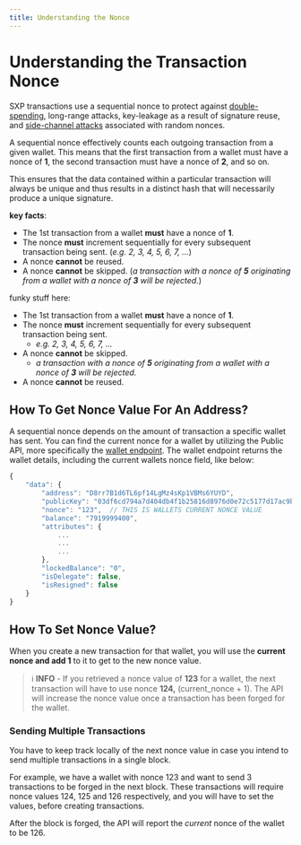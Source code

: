 ```yaml
---
title: Understanding the Nonce
---
```


# Understanding the Transaction Nonce

SXP transactions use a sequential nonce to protect against [double-spending](https://wikipedia.org/wiki/Double-spending), long-range attacks, key-leakage as a result of signature reuse, and [side-channel attacks](https://wikipedia.org/wiki/Side-channel_attack) associated with random nonces.

A sequential nonce effectively counts each outgoing transaction from a given wallet. This means that the first transaction from a wallet must have a nonce of **1**, the second transaction must have a nonce of **2**, and so on.

This ensures that the data contained within a particular transaction will always be unique and thus results in a distinct hash that will necessarily produce a unique signature.

**key facts**:

* The 1st transaction from a wallet **must** have a nonce of **1**.
* The nonce **must** increment sequentially for every subsequent transaction being sent. (_e.g. 2, 3, 4, 5, 6, 7, ..._)
* A nonce **cannot** be reused.
* A nonce **cannot** be skipped. (_a transaction with a nonce of **5** originating from a wallet with a nonce of **3** will be rejected._)

funky stuff here:

* The 1st transaction from a wallet **must** have a nonce of **1**.
* The nonce **must** increment sequentially for every subsequent transaction being sent.
  * _e.g. 2, 3, 4, 5, 6, 7, ..._
* A nonce **cannot** be skipped.
  * _a transaction with a nonce of **5** originating from a wallet with a nonce of **3** will be rejected._
* A nonce **cannot** be reused.

## How To Get Nonce Value For An Address?

A sequential nonce depends on the amount of transaction a specific wallet has sent. You can find the current nonce for a wallet by utilizing the Public API, more specifically the <a href="https://sxp.mainnet.sh/#/Wallets/get_wallets__identifier_" target="_blank" rel="noopener noreferrer">wallet endpoint</a>. The wallet endpoint returns the wallet details, including the current wallets nonce field, like below:

```javascript
{
    "data": {
        "address": "D8rr7B1d6TL6pf14LgMz4sKp1VBMs6YUYD",
        "publicKey": "03df6cd794a7d404db4f1b25816d8976d0e72c5177d17ac9b19a92703b62cdbbbc",
        "nonce": "123",  // THIS IS WALLETS CURRENT NONCE VALUE
        "balance": "7919999400",
        "attributes": {
            ...
            ...
            ...
        },
        "lockedBalance": "0",
        "isDelegate": false,
        "isResigned": false
    }
}
```

## How To Set Nonce Value?

When you create a new transaction for that wallet, you will use the **current nonce and add 1** to it to get to the new nonce value.

> ℹ️ **INFO** - If you retrieved a nonce value of **123** for a wallet, the next transaction will have to use nonce **124,** (current_nonce + 1). The API will increase the nonce value once a transaction has been forged for the wallet.

### Sending Multiple Transactions

You have to keep track locally of the next nonce value in case you intend to send multiple transactions in a single block.

For example, we have a wallet with nonce 123 and want to send 3 transactions to be forged in the next block. These transactions will require nonce values 124, 125 and 126 respectively, and you will have to set the values, before creating transactions.

After the block is forged, the API will report the _current_ nonce of the wallet to be 126.
